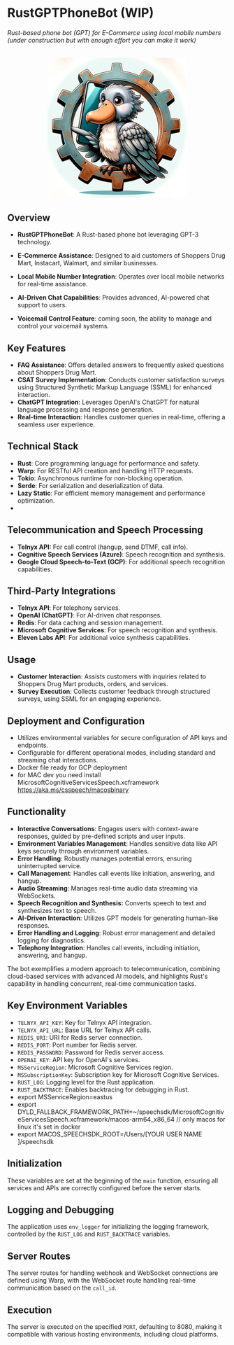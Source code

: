 # RustGPTPhoneBot (WIP)
###### Rust-based phone bot (GPT) for E-Commerce using local mobile numbers  (under construction but with enough effort you can make it work)

<center>

![img.png](img.jpeg)

</center>

## Overview
- **RustGPTPhoneBot**: A Rust-based phone bot leveraging GPT-3 technology.

- **E-Commerce Assistance**: Designed to aid customers of Shoppers Drug Mart, Instacart, Walmart, and similar businesses.

- **Local Mobile Number Integration**: Operates over local mobile networks for real-time assistance.

- **AI-Driven Chat Capabilities**: Provides advanced, AI-powered chat support to users.

- **Voicemail Control Feature**: coming soon, the ability to manage and control your voicemail systems.

## Key Features
- **FAQ Assistance**: Offers detailed answers to frequently asked questions about Shoppers Drug Mart.
- **CSAT Survey Implementation**: Conducts customer satisfaction surveys using Structured Synthetic Markup Language (SSML) for enhanced interaction.
- **ChatGPT Integration**: Leverages OpenAI's ChatGPT for natural language processing and response generation.
- **Real-time Interaction**: Handles customer queries in real-time, offering a seamless user experience.

## Technical Stack
- **Rust**: Core programming language for performance and safety.
- **Warp**: For RESTful API creation and handling HTTP requests.
- **Tokio**: Asynchronous runtime for non-blocking operation.
- **Serde**: For serialization and deserialization of data.
- **Lazy Static**: For efficient memory management and performance optimization.
- 
## Telecommunication and Speech Processing
- **Telnyx API:** For call control (hangup, send DTMF, call info).
- **Cognitive Speech Services (Azure)**: Speech recognition and synthesis.
- **Google Cloud Speech-to-Text (GCP)**: For additional speech recognition capabilities.

## Third-Party Integrations
  - **Telnyx API**: For telephony services.
  - **OpenAI (ChatGPT)**: For AI-driven chat responses.
  - **Redis**: For data caching and session management.
  - **Microsoft Cognitive Services**: For speech recognition and synthesis.
  - **Eleven Labs API**: For additional voice synthesis capabilities.

## Usage
- **Customer Interaction**: Assists customers with inquiries related to Shoppers Drug Mart products, orders, and services.
- **Survey Execution**: Collects customer feedback through structured surveys, using SSML for an engaging experience.

## Deployment and Configuration
- Utilizes environmental variables for secure configuration of API keys and endpoints.
- Configurable for different operational modes, including standard and streaming chat interactions.
- Docker file ready for GCP deployment
- for MAC dev you need install MicrosoftCognitiveServicesSpeech.xcframework https://aka.ms/csspeech/macosbinary 

Functionality
-------------
- **Interactive Conversations**: Engages users with context-aware responses, guided by pre-defined scripts and user inputs.
- **Environment Variables Management**: Handles sensitive data like API keys securely through environment variables.
- **Error Handling**: Robustly manages potential errors, ensuring uninterrupted service.
-   **Call Management**: Handles call events like initiation, answering, and hangup.
-   **Audio Streaming**: Manages real-time audio data streaming via WebSockets.
-   **Speech Recognition and Synthesis:** Converts speech to text and synthesizes text to speech.
-   **AI-Driven Interaction**: Utilizes GPT models for generating human-like responses.
-   **Error Handling and Logging**: Robust error management and detailed logging for diagnostics. 
-   **Telephony Integration**: Handles call events, including initiation, answering, and hangup.

The bot exemplifies a modern approach to telecommunication, combining cloud-based services with advanced AI models, and highlights Rust's capability in handling concurrent, real-time communication tasks.

## Key Environment Variables
- `TELNYX_API_KEY`: Key for Telnyx API integration.
- `TELNYX_API_URL`: Base URL for Telnyx API calls.
- `REDIS_URI`: URI for Redis server connection.
- `REDIS_PORT`: Port number for Redis server.
- `REDIS_PASSWORD`: Password for Redis server access.
- `OPENAI_KEY`: API key for OpenAI's services.
- `MSServiceRegion`: Microsoft Cognitive Services region.
- `MSSubscriptionKey`: Subscription key for Microsoft Cognitive Services.
- `RUST_LOG`: Logging level for the Rust application.
- `RUST_BACKTRACE`: Enables backtracing for debugging in Rust.
- export MSServiceRegion=eastus
- export DYLD_FALLBACK_FRAMEWORK_PATH=~/speechsdk/MicrosoftCognitiveServicesSpeech.xcframework/macos-arm64_x86_64 // only macos for linux it's set in docker
- export MACOS_SPEECHSDK_ROOT=/Users/[YOUR USER NAME ]/speechsdk

## Initialization
These variables are set at the beginning of the `main` function, ensuring all services and APIs are correctly configured before the server starts.

## Logging and Debugging
The application uses `env_logger` for initializing the logging framework, controlled by the `RUST_LOG` and `RUST_BACKTRACE` variables.

## Server Routes
The server routes for handling webhook and WebSocket connections are defined using Warp, with the WebSocket route handling real-time communication based on the `call_id`.

## Execution
The server is executed on the specified `PORT`, defaulting to 8080, making it compatible with various hosting environments, including cloud platforms.